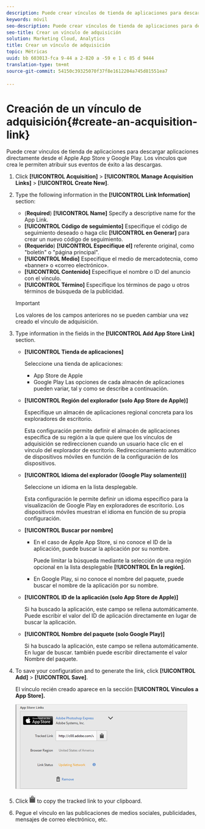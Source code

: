 ```yaml
---
description: Puede crear vínculos de tienda de aplicaciones para descargar aplicaciones directamente desde el Apple App Store y Google Play. Los vínculos que crea le permiten atribuir sus eventos de éxito a las descargas.
keywords: móvil
seo-description: Puede crear vínculos de tienda de aplicaciones para descargar aplicaciones directamente desde el Apple App Store y Google Play. Los vínculos que crea le permiten atribuir sus eventos de éxito a las descargas.
seo-title: Crear un vínculo de adquisición
solution: Marketing Cloud, Analytics
title: Crear un vínculo de adquisición
topic: Métricas
uuid: bb 603013-fca 9-44 a 2-820 a -59 e 1 c 85 d 9444
translation-type: tm+mt
source-git-commit: 54150c39325070f37f8e1612204a745d81551ea7

---
```



# Creación de un vínculo de adquisición{#create-an-acquisition-link}

Puede crear vínculos de tienda de aplicaciones para descargar aplicaciones directamente desde el Apple App Store y Google Play. Los vínculos que crea le permiten atribuir sus eventos de éxito a las descargas.

1. Click **[!UICONTROL Acquisition]** &gt; **[!UICONTROL Manage Acquisition Links]** &gt; **[!UICONTROL Create New]**.
1. Type the following information in the **[!UICONTROL Link Information]** section:

   * (**Required**) **[!UICONTROL Name]**
Specify a descriptive name for the App Link.
   * **[!UICONTROL Código
de seguimiento]** Especifique el código de seguimiento deseado o haga clic **[!UICONTROL en Generar]** para crear un nuevo código de seguimiento.
   * **(Requerido**) **[!UICONTROL Especifique el]**
referente original, como "boletín" o "página principal".
   * **[!UICONTROL Medio]**
Especifique el medio de mercadotecnia, como «banner» o «correo electrónico».
   * **[!UICONTROL Contenido]**
Especifique el nombre o ID del anuncio con el vínculo.
   * **[!UICONTROL Término]**
Especifique los términos de pago u otros términos de búsqueda de la publicidad.
   >[!IMPORTANT]
   >
   >Los valores de los campos anteriores no se pueden cambiar una vez creado el vínculo de adquisición.

1. Type information in the fields in the **[!UICONTROL Add App Store Link]** section.

   * **[!UICONTROL Tienda de aplicaciones]**

      Seleccione una tienda de aplicaciones:
      * App Store de Apple
      * Google Play
      Las opciones de cada almacén de aplicaciones pueden variar, tal y como se describe a continuación.

   * **[!UICONTROL Región del explorador (solo App Store de Apple)]**

      Especifique un almacén de aplicaciones regional concreta para los exploradores de escritorio.

      Esta configuración permite definir el almacén de aplicaciones específica de su región a la que quiere que los vínculos de adquisición se redireccionen cuando un usuario hace clic en el vínculo del explorador de escritorio. Redireccionamiento automático de dispositivos móviles en función de la configuración de los dispositivos.

   * **[!UICONTROL Idioma del explorador (Google Play solamente))]**

      Seleccione un idioma en la lista desplegable.

      Esta configuración le permite definir un idioma específico para la visualización de Google Play en exploradores de escritorio. Los dispositivos móviles muestran el idioma en función de su propia configuración.

   * **[!UICONTROL Buscar por nombre]**

      * En el caso de Apple App Store, si no conoce el ID de la aplicación, puede buscar la aplicación por su nombre.

         Puede limitar la búsqueda mediante la selección de una región opcional en la lista desplegable **[!UICONTROL En la región].**

      * En Google Play, si no conoce el nombre del paquete, puede buscar el nombre de la aplicación por su nombre.
   * **[!UICONTROL ID de la aplicación (solo App Store de Apple)]**

      Si ha buscado la aplicación, este campo se rellena automáticamente. Puede escribir el valor del ID de aplicación directamente en lugar de buscar la aplicación.

   * **[!UICONTROL Nombre del paquete (solo Google Play)]**

      Si ha buscado la aplicación, este campo se rellena automáticamente. En lugar de buscar. también puede escribir directamente el valor Nombre del paquete.



1. To save your configuration and to generate the link, click **[!UICONTROL Add]** &gt; **[!UICONTROL Save]**.

   El vínculo recién creado aparece en la sección **[!UICONTROL Vínculos a App Store].**

   ![vínculo de tienda](assets/apps_store_links.png)

1. Click ![clipboard icon](assets/icon_clipboard.png) to copy the tracked link to your clipboard.

1. Pegue el vínculo en las publicaciones de medios sociales, publicidades, mensajes de correo electrónico, etc.
